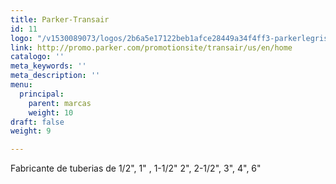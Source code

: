```yaml
---
title: Parker-Transair
id: 11
logo: "/v1530089073/logos/2b6a5e17122beb1afce28449a34f4ff3-parkerlegris.jpg"
link: http://promo.parker.com/promotionsite/transair/us/en/home
catalogo: ''
meta_keywords: ''
meta_description: ''
menu:
  principal:
    parent: marcas
    weight: 10
draft: false
weight: 9

---
```

<p>Fabricante de tuberias de 1/2", 1" , 1-1/2" 2", 2-1/2", 3", 4", 6"</p>